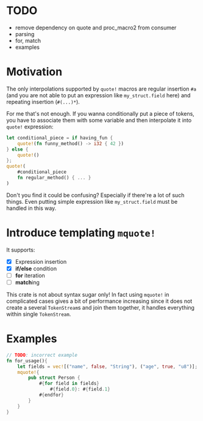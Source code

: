 # TODO
* remove dependency on quote and proc_macro2 from consumer
* parsing
* for, match
* examples

# Motivation
The only interpolations supported by `quote!` macros are regular insertion `#a` (and
you are not able to put an expression like `my_struct.field` here) and repeating 
insertion (`#(...)*`).

For me that's not enough. If you wanna conditionally put a piece of tokens, you
have to associate them with some variable and then interpolate it into `quote!`
expression:
```rust
let conditional_piece = if having_fun { 
    quote!(fn funny_method() -> i32 { 42 }) 
} else { 
    quote!() 
};
quote!(
    #conditional_piece
    fn regular_method() { ... }
)
```

Don't you find it could be confusing? Especially if there're a lot of such things.
Even putting simple expression like `my_struct.field` must be handled in this way.

# Introduce templating `mquote!`
It supports:
- [x] Expression insertion
- [x] **if/else** condition
- [ ] **for** iteration
- [ ] **match**ing 

This crate is not about syntax sugar only! In fact using `mquote!` in complicated
cases gives a bit of performance increasing since it does not create a several
`TokenStream`s and join them together, it handles everything within single 
`TokenStream`.

# Examples

```rust
// TODO: incorrect example
fn for_usage(){
    let fields = vec![("name", false, "String"), ("age", true, "u8")];
    mquote!{
        pub struct Person {
            #{for field in fields}
                #{field.0}: #{field.1}
            #{endfor}
        }
    }
}
```
